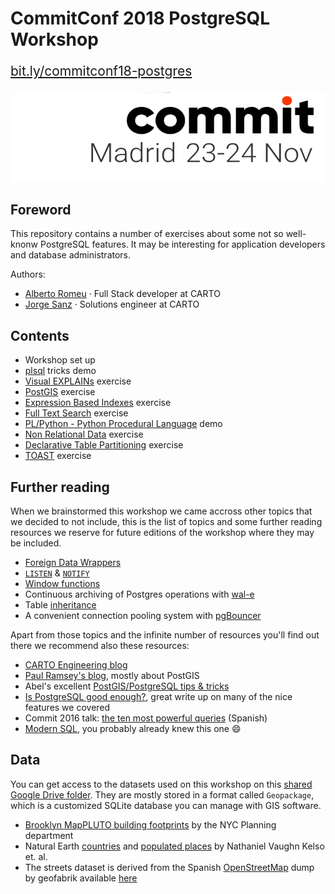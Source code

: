# CommitConf 2018 PostgreSQL Workshop

<p style="font-size:1.5em">
<a href="http://bit.ly/commitconf18-postgres">bit.ly/commitconf18-postgres</a>
</p>

![](workshop/imgs/banner.png)

## Foreword

This repository contains a number of exercises about some not so well-knonw PostgreSQL features. It may be interesting for application developers and database administrators.

Authors:

* [Alberto Romeu](https://github.com/alrocar) · Full Stack developer at CARTO
* [Jorge Sanz](https://github.com/jsanz) · Solutions engineer at CARTO

## Contents

* Workshop set up
* [plsql](./workshop/psql.md) tricks demo
* [Visual EXPLAINs](./workshop/pev.md) exercise
* [PostGIS](./workshop/postgis.md) exercise
* [Expression Based Indexes](./workshop/indexes-on-expressions.md) exercise
* [Full Text Search](./workshop/full-text-search.md) exercise
* [PL/Python - Python Procedural Language](./workshop/plpython.md) demo
* [Non Relational Data](./workshop/non-relational.md) exercise
* [Declarative Table Partitioning](./workshop/partitioning.md) exercise
* [TOAST](./workshop/toast.md) exercise

## Further reading

When we brainstormed this workshop we came accross other topics that we decided to not include, this is the list of topics and some further reading resources we reserve for future editions of the workshop where they may be included.

* [Foreign Data Wrappers](https://www.postgresql.org/docs/current/postgres-fdw.html)
* [`LISTEN`](https://www.postgresql.org/docs/current/sql-listen.html) & [`NOTIFY`](https://www.postgresql.org/docs/current/sql-notify.html) 
* [Window functions](https://www.postgresql.org/docs/current/tutorial-window.html)
* Continuous archiving of Postgres operations with [wal-e](https://github.com/wal-e/wal-e)
* Table [inheritance](https://www.postgresql.org/docs/current/ddl-inherit.html)
* A convenient connection pooling system with [pgBouncer](https://pgbouncer.github.io/features.html)

Apart from those topics and the infinite number of resources you'll find out there we recommend also these resources:

* [CARTO Engineering blog](https://carto.com/blog/inside)
* [Paul Ramsey's blog](http://blog.cleverelephant.ca/), mostly about PostGIS
* Abel's excellent [PostGIS/PostgreSQL tips & tricks](https://abelvm.github.io/sql/sql-tricks/)
* [Is PostgreSQL good enough?](http://renesd.blogspot.com/2017/02/is-postgresql-good-enough.html?m=1), great write up on many of the nice features we covered
* Commit 2016 talk: [the ten most powerful queries](https://www.youtube.com/watch?v=ZLvT8lQit80) (Spanish)
* [Modern SQL](https://modern-sql.com/), you probably already knew this one :smile:


## Data

You can get access to the datasets used on this workshop on this [shared Google Drive folder](https://drive.google.com/drive/folders/1xx8jCt_JgYq5g1WDDvrr6nmHPqo9CWXb?usp=sharing). They are mostly stored in a format called `Geopackage`, which is a customized SQLite database you can manage with GIS software.

* [Brooklyn MapPLUTO building footprints](https://www1.nyc.gov/site/planning/data-maps/open-data/dwn-pluto-mappluto.page) by the NYC Planning department
* Natural Earth [countries](https://www.naturalearthdata.com/downloads/10m-cultural-vectors/10m-admin-0-countries/) and [populated places](https://www.naturalearthdata.com/downloads/10m-cultural-vectors/10m-populated-places/) by Nathaniel Vaughn Kelso et. al.
* The streets dataset is derived from the Spanish [OpenStreetMap](https://osm.org) dump by geofabrik available [here](http://download.geofabrik.de/europe/spain.html)

